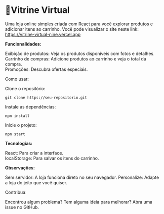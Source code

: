 # 🧥Vitrine Virtual

Uma loja online simples criada com React para você explorar produtos e adicionar itens ao carrinho.
Você pode visualizar o site neste link: https://vitrine-virtual-nine.vercel.app 

**Funcionalidades:**

Exibição de produtos: Veja os produtos disponíveis com fotos e detalhes.  
Carrinho de compras: Adicione produtos ao carrinho e veja o total da compra.   
Promoções: Descubra ofertas especiais.

Como usar:

Clone o repositório:
```
git clone https://seu-repositorio.git
```

Instale as dependências: 
```
npm install
```
Inicie o projeto:
```
npm start
```

**Tecnologias:**

React: Para criar a interface.   
localStorage: Para salvar os itens do carrinho.

**Observações:**

Sem servidor: A loja funciona direto no seu navegador.
Personalize: Adapte a loja do jeito que você quiser.

Contribua:

Encontrou algum problema? Tem alguma ideia para melhorar? Abra uma issue no GitHub.
